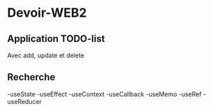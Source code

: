 # Devoir-WEB2

## Application TODO-list
Avec add, update et delete

## Recherche
-useState
-useEffect
-useContext
-useCallback
-useMemo
-useRef
-useReducer
